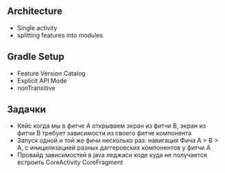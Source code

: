 ## Architecture
- Single activity
- splitting features into modules

## Gradle Setup
- Feature Version Catalog
- Explicit API Mode
- nonTransitive

## Задачки
- Кейс когда мы в фитче A открываем экран из фитчи B, экран из фитчи B
  требует зависимости из своего фитче компонента
- Запуск одной и той же фичи несколько раз: навигация Фича A > B > A, с иницилизацией разных 
даггеровских компонентов у фитчи A
- Провайд зависимостей в java леджаси коде куда не получается встроить 
CoreActivity CoreFragment
